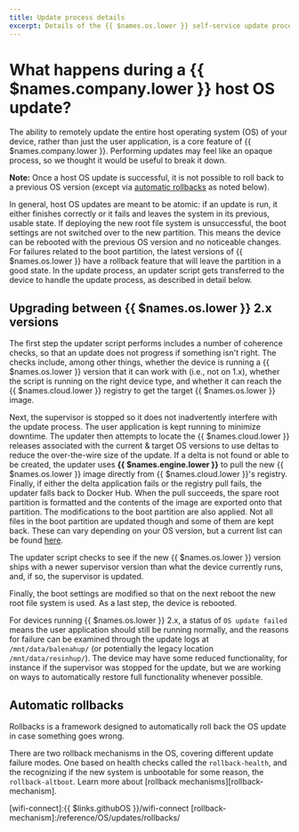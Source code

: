 ```yaml
---
title: Update process details
excerpt: Details of the {{ $names.os.lower }} self-service update process
---
```


# What happens during a {{ $names.company.lower }} host OS update?

The ability to remotely update the entire host operating system (OS) of your device, rather than just the user application, is a core feature of {{ $names.company.lower }}. Performing updates may feel like an opaque process, so we thought it would be useful to break it down.

__Note:__ Once a host OS update is successful, it is not possible to roll back to a previous OS version (except via [automatic rollbacks](#automatic-rollbacks) as noted below).

In general, host OS updates are meant to be atomic: if an update is run, it either finishes correctly or it fails and leaves the system in its previous, usable state. If deploying the new root file system is unsuccessful, the boot settings are not switched over to the new partition. This means the device can be rebooted with the previous OS version and no noticeable changes. For failures related to the boot partition, the latest versions of {{ $names.os.lower }} have a rollback feature that will leave the partition in a good state. In the update process, an updater script gets transferred to the device to handle the update process, as described in detail below.

## Upgrading between {{ $names.os.lower }} 2.x versions

The first step the updater script performs includes a number of coherence checks, so that an update does not progress if something isn't right. The checks include, among other things, whether the device is running a {{ $names.os.lower }} version that it can work with (i.e., not on 1.x), whether the script is running on the right device type, and whether it can reach the {{ $names.cloud.lower }} registry to get the target {{ $names.os.lower }} image.

Next, the supervisor is stopped so it does not inadvertently interfere with the update process. The user application is kept running to minimize downtime. The updater then attempts to locate the {{ $names.cloud.lower }} releases associated with the current & target OS versions to use deltas to reduce the over-the-wire size of the update. If a delta is not found or able to be created, the updater uses **{{ $names.engine.lower }}** to pull the new {{ $names.os.lower }} image directly from {{ $names.cloud.lower }}'s registry. Finally, if either the delta application fails or the registry pull fails, the updater falls back to Docker Hub. When the pull succeeds, the spare root partition is formatted and the contents of the image are exported onto that partition. The modifications to the boot partition are also applied. Not all files in the boot partition are updated though and some of them are kept back. These can vary depending on your OS version, but a current list can be found [here](https://github.com/balena-os/meta-balena/blob/master/meta-balena-common/recipes-support/hostapp-update-hooks/files/1-bootfiles).

The updater script checks to see if the new {{ $names.os.lower }} version ships with a newer supervisor version than what the device currently runs, and, if so, the supervisor is updated.

Finally, the boot settings are modified so that on the next reboot the new root file system is used. As a last step, the device is rebooted.

For devices running {{ $names.os.lower }} 2.x, a status of `OS update failed` means the user application should still be running normally, and the reasons for failure can be examined through the update logs at `/mnt/data/balenahup/` (or potentially the legacy location `/mnt/data/resinhup/`). The device may have some reduced functionality, for instance if the supervisor was stopped for the update, but we are working on ways to automatically restore full functionality whenever possible.

## Automatic rollbacks

Rollbacks is a framework designed to automatically roll back the OS update in case something goes wrong.

There are two rollback mechanisms in the OS, covering different update failure modes. One based on health checks called the `rollback-health`, and the recognizing if the new system is unbootable for some reason, the `rollback-altboot`. Learn more about [rollback mechanisms][rollback-mechanism].

[changes]:/reference/OS/updates/migrate-to-2.0/
[wifi-connect]:{{ $links.githubOS }}/wifi-connect
[rollback-mechanism]:/reference/OS/updates/rollbacks/
